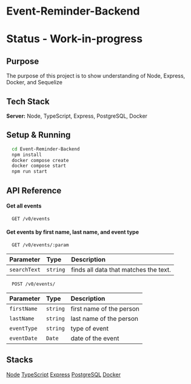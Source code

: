 
# Event-Reminder-Backend
# Status - Work-in-progress

## Purpose
The purpose of this project is to show understanding of Node, Express, Docker, and Sequelize

## Tech Stack

**Server:** 
Node, 
TypeScript, 
Express, 
PostgreSQL, 
Docker 



## Setup & Running


```bash
  cd Event-Reminder-Backend
  npm install 
  docker compose create
  docker compose start
  npm run start
```
    
## API Reference

#### Get all events

```http
  GET /v0/events
```

#### Get events by first name, last name, and event type

```http
  GET /v0/events/:param
```

| Parameter | Type     | Description                       |
| :-------- | :------- | :-------------------------------- |
| `searchText`      | `string` | finds all data that matches the text. |


```http
  POST /v0/events/
```

| Parameter | Type     | Description                       |
| :-------- | :------- | :-------------------------------- |
| `firstName`      | `string` | first name of the person |
| `lastName`      | `string` | last name of the person |
| `eventType`      | `string` | type of event |
| `eventDate`      | `Date` | date of the event |





## Stacks

[Node](https://nodejs.org/en)
[TypeScript](https://www.typescriptlang.org/)
[Express](https://expressjs.com/)
[PostgreSQL](https://www.postgresql.org/)
[Docker](https://www.docker.com/)

